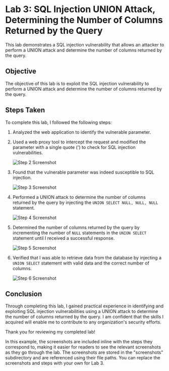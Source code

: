 # Lab 3: SQL Injection UNION Attack, Determining the Number of Columns Returned by the Query

This lab demonstrates a SQL injection vulnerability that allows an attacker to perform a UNION attack and determine the number of columns returned by the query.

## Objective

The objective of this lab is to exploit the SQL injection vulnerability to perform a UNION attack and determine the number of columns returned by the query.

## Steps Taken

To complete this lab, I followed the following steps:

1. Analyzed the web application to identify the vulnerable parameter.

2. Used a web proxy tool to intercept the request and modified the parameter with a single quote (') to check for SQL injection vulnerabilities.

   ![Step 2 Screenshot](./screenshots/step2.png)

3. Found that the vulnerable parameter was indeed susceptible to SQL injection.

   ![Step 3 Screenshot](./screenshots/step3.png)

4. Performed a UNION attack to determine the number of columns returned by the query by injecting the `UNION SELECT NULL, NULL, NULL` statement.

   ![Step 4 Screenshot](./screenshots/step4.png)

5. Determined the number of columns returned by the query by incrementing the number of `NULL` statements in the `UNION SELECT` statement until I received a successful response.

   ![Step 5 Screenshot](./screenshots/step5.png)

6. Verified that I was able to retrieve data from the database by injecting a `UNION SELECT` statement with valid data and the correct number of columns.

   ![Step 6 Screenshot](./screenshots/step6.png)

## Conclusion

Through completing this lab, I gained practical experience in identifying and exploiting SQL injection vulnerabilities using a UNION attack to determine the number of columns returned by the query. I am confident that the skills I acquired will enable me to contribute to any organization's security efforts.

Thank you for reviewing my completed lab!

In this example, the screenshots are included inline with the steps they correspond to, making it easier for readers to see the relevant screenshots as they go through the lab. The screenshots are stored in the "screenshots" subdirectory and are referenced using their file paths. You can replace the screenshots and steps with your own for Lab 3.
